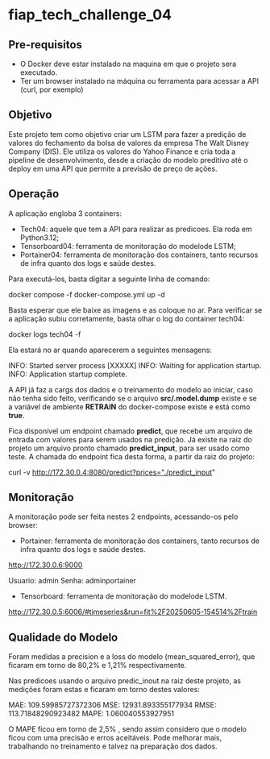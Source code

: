 # fiap_tech_challenge_04

## Pre-requisitos
- O Docker deve estar instalado na maquina em que o projeto sera executado.
- Ter um browser instalado na máquina ou ferramenta para acessar a API (curl, por exemplo)

## Objetivo
Este projeto tem como objetivo criar um LSTM para fazer a predição de valores do fechamento da bolsa de valores da empresa The Walt Disney Company (DIS). Ele utiliza os valores do Yahoo Finance e cria toda a pipeline de desenvolvimento, desde a criação do modelo preditivo até o deploy em uma API que permite a previsão de preço de ações.

## Operação
A aplicação engloba 3 containers:
- Tech04: aquele que tem a API para realizar as predicoes. Ela roda em Python3.12;
- Tensorboard04: ferramenta de monitoração do modelode LSTM;
- Portainer04: ferramenta de monitoração dos containers, tanto recursos de infra quanto dos logs e saúde destes.

Para executá-los, basta digitar a seguinte linha de comando:

docker compose -f docker-compose.yml up -d

Basta esperar que ele baixe as imagens e as coloque no ar. Para verificar se a aplicação subiu corretamente, basta olhar o log do container tech04:

docker logs tech04 -f

Ela estará no ar quando aparecerem a seguintes mensagens:

INFO:     Started server process [XXXXX]
INFO:     Waiting for application startup.
INFO:     Application startup complete.

A API já faz a cargs dos dados e o treinamento do modelo ao iniciar, caso não tenha sido feito, verificando se o arquivo **src/.model.dump** existe e se a variável de ambiente **RETRAIN** do docker-compose existe e está como **true**.

Fica disponível um endpoint chamado **predict**, que recebe um arquivo de entrada com valores para serem usados na predição. Já existe na raiz do projeto um arquivo pronto chamado **predict_input**, para ser usado como teste. A chamada do endpoint fica desta forma, a partir da raiz do projeto:

curl -v http://172.30.0.4:8080/predict?prices="./predict_input"

## Monitoração
A monitoração pode ser feita nestes 2 endpoints, acessando-os pelo browser:
- Portainer: ferramenta de monitoração dos containers, tanto recursos de infra quanto dos logs e saúde destes.

http://172.30.0.6:9000

Usuario: admin
Senha: adminportainer

- Tensorboard: ferramenta de monitoração do modelode LSTM.

http://172.30.0.5:6006/#timeseries&run=fit%2F20250605-154514%2Ftrain


## Qualidade do Modelo
Foram medidas a precision e a loss do modelo (mean_squared_error), que ficaram em torno de 80,2% e 1,21% respectivamente.

Nas predicoes usando o arquivo predic_inout na raiz deste projeto, as medições foram estas e ficaram em torno destes valores:

MAE: 109.59985727372306
MSE: 12931.893355177934
RMSE: 113.71848290923482
MAPE: 1.060040553927951

O MAPE ficou em torno de 2,5% , sendo assim considero que o modelo ficou com uma precisão e erros aceitáveis. Pode melhorar mais, trabalhando no treinamento e talvez na preparação dos dados.
